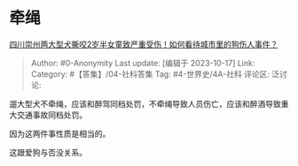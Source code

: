 # 牵绳
[四川崇州两大型犬撕咬2岁半女童致严重受伤！如何看待城市里的狗伤人事件？](https://www.zhihu.com/question/626327523/answer/3253378849)

> Author: #0-Anonymity
> Last update: [编辑于 2023-10-17]
> Link:
> Category: #【答集】/04-社科答集
> Tag: #4-世界史/4A-社科
> 评论区:
> 泛讨论:

遛大型犬不牵绳，应该和醉驾同档处罚，不牵绳导致人员伤亡，应该和醉酒导致重大交通事故同档处罚。

因为这两件事性质是相当的。

这跟爱狗与否没关系。
